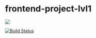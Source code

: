 # frontend-project-lvl1

<a href="https://codeclimate.com/github/XxMaKaPaKaxX/frontend-project-lvl1/maintainability"><img src="https://api.codeclimate.com/v1/badges/9f375081b6d3de9d55fc/maintainability" /></a>

[![Build Status](https://travis-ci.org/XxMaKaPaKaxX/frontend-project-lvl1.svg?branch=master)](https://travis-ci.org/XxMaKaPaKaxX/frontend-project-lvl1)

<script id="asciicast-KZlT6t24k3vd0A5Ekxs5UdNCD" src="https://asciinema.org/a/KZlT6t24k3vd0A5Ekxs5UdNCD.js" async></script>


